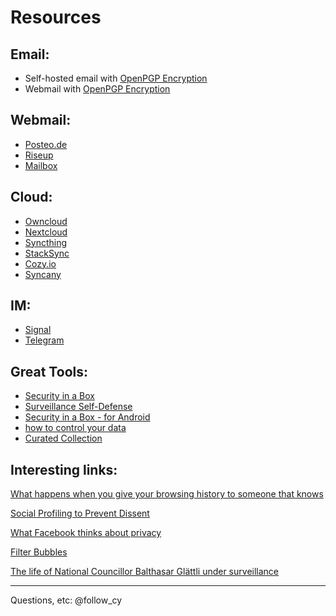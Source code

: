 Resources
=========



## Email:

- Self-hosted email with [OpenPGP Encryption](https://securityinabox.org/en/guide/mailvelope/web/) 
- Webmail with [OpenPGP Encryption](https://securityinabox.org/en/guide/mailvelope/web/) 

## Webmail:
- [Posteo.de](https://posteo.de/de)
- [Riseup](https://riseup.net)
- [Mailbox](https://mailbox.org)


## Cloud: 

- [Owncloud](https://owncloud.com/)
- [Nextcloud](https://nextcloud.com/)
- [Syncthing](https://syncthing.net/)
- [StackSync](http://stacksync.org/)
- [Cozy.io](https://cozy.io/en/)
- [Syncany](https://www.syncany.org/)

## IM:

- [Signal](https://whispersystems.org/)
- [Telegram](https://telegram.org/)


## Great Tools:

- [Security in a Box](https://securityinabox.org/en/tools/)
- [Surveillance Self-Defense](https://ssd.eff.org/)
- [Security in a Box - for Android](https://securityinabox.org/en/android/)
- [how to control your data](https://myshadow.org/increase-your-privacy)
- [Curated Collection](https://ononymous.org/)


## Interesting links:

[What happens when you give your browsing history to someone that knows](https://labs.rs/en/browsing-histories/)

[Social Profiling to Prevent Dissent](http://www.defenseone.com/technology/2016/03/thanks-america-china-aims-tech-dissent/126491/)

[What Facebook thinks about privacy](https://www.theguardian.com/technology/2010/jan/11/facebook-privacy)

[Filter Bubbles](https://www.ted.com/talks/eli_pariser_beware_online_filter_bubbles)

[The life of National Councillor Balthasar Glättli under surveillance](https://www.digitale-gesellschaft.ch/dr.html)

---

Questions, etc: @follow_cy


